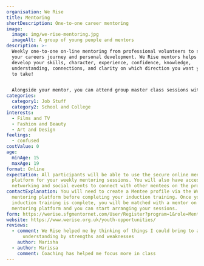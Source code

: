 ```yaml
---
organisation: We Rise
title: Mentoring
shortDescription: One-to-one career mentoring
image:
  image: img/we-rise-mentoring.jpg
  imageAlt: A group of young people and mentors
description: >-
  Weekly one-to-one on-line mentoring from professional volunteers to support
  your careers journey and personal development. We Rise mentors helps you
  develop your skills, character, experience, confidence, knowledge,
  understanding, connections, and clarity on which direction you want your life
  to take!


  Alongside your mentor, you can attend group master class sessions with guest speakers from; Media and TV production, Events Management, Business, Law, Fashion or Retail.
categories:
  category1: Job Stuff
  category2: School and College
interests:
  - Films and TV
  - Fashion and Beauty
  - Art and Design
feelings:
  - confused
costValue: 0
age:
  minAge: 15
  maxAge: 19
format: Online
expectation: All participants will be able to use the secure online mentoring
  platform for your weekly mentoring sessions. You will also have access to
  networking and social events to connect with other mentees on the programme
contactExplanation: You will need to create a Mentee profile via the We Rise
  mentoring platform before completing your induction training. Once your
  induction training is complete, you will be matched with a mentor on the
  mentoring platform and you can start arranging your sessions.
form: https://werise.sfgmentornet.com/User/Register?program=1&role=Mentee
website: https://www.werise.org.uk/youth-opportunities/
reviews:
  - comment: We Rise helped me by thinking of things I could bring to a job and
      understanding by strengths and weaknesses
    author: Marisha
  - author: Marissa
    comment: Coaching has helped me focus more in class
---
```

